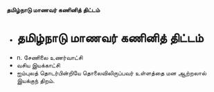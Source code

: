 **தமிழ்நாடு மாணவர் கணினித் திட்டம்**
- # தமிழ்நாடு மாணவர் கணினித் திட்டம்
- n. சேணிலை உணர்வாட்சி
- வசிய இயக்காட்சி
- ஐம்புலத் தொடர்பின்றியே தொலைவிலிருப்பவர் உள்ளத்தை மன ஆற்றலால் இயக்குந் திறம்.

